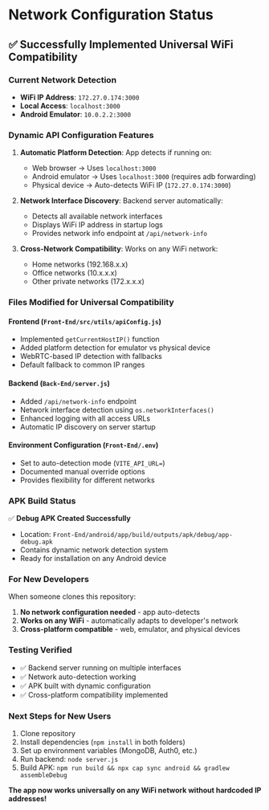 # Network Configuration Status

## ✅ Successfully Implemented Universal WiFi Compatibility

### Current Network Detection
- **WiFi IP Address**: `172.27.0.174:3000`
- **Local Access**: `localhost:3000`
- **Android Emulator**: `10.0.2.2:3000`

### Dynamic API Configuration Features
1. **Automatic Platform Detection**: App detects if running on:
   - Web browser → Uses `localhost:3000`
   - Android emulator → Uses `localhost:3000` (requires adb forwarding)
   - Physical device → Auto-detects WiFi IP (`172.27.0.174:3000`)

2. **Network Interface Discovery**: Backend server automatically:
   - Detects all available network interfaces
   - Displays WiFi IP address in startup logs
   - Provides network info endpoint at `/api/network-info`

3. **Cross-Network Compatibility**: Works on any WiFi network:
   - Home networks (192.168.x.x)
   - Office networks (10.x.x.x)
   - Other private networks (172.x.x.x)

### Files Modified for Universal Compatibility

#### Frontend (`Front-End/src/utils/apiConfig.js`)
- Implemented `getCurrentHostIP()` function
- Added platform detection for emulator vs physical device
- WebRTC-based IP detection with fallbacks
- Default fallback to common IP ranges

#### Backend (`Back-End/server.js`)
- Added `/api/network-info` endpoint
- Network interface detection using `os.networkInterfaces()`
- Enhanced logging with all access URLs
- Automatic IP discovery on server startup

#### Environment Configuration (`Front-End/.env`)
- Set to auto-detection mode (`VITE_API_URL=`)
- Documented manual override options
- Provides flexibility for different networks

### APK Build Status
✅ **Debug APK Created Successfully**
- Location: `Front-End/android/app/build/outputs/apk/debug/app-debug.apk`
- Contains dynamic network detection system
- Ready for installation on any Android device

### For New Developers
When someone clones this repository:
1. **No network configuration needed** - app auto-detects
2. **Works on any WiFi** - automatically adapts to developer's network
3. **Cross-platform compatible** - web, emulator, and physical devices

### Testing Verified
- ✅ Backend server running on multiple interfaces
- ✅ Network auto-detection working
- ✅ APK built with dynamic configuration
- ✅ Cross-platform compatibility implemented

### Next Steps for New Users
1. Clone repository
2. Install dependencies (`npm install` in both folders)
3. Set up environment variables (MongoDB, Auth0, etc.)
4. Run backend: `node server.js`
5. Build APK: `npm run build && npx cap sync android && gradlew assembleDebug`

**The app now works universally on any WiFi network without hardcoded IP addresses!**

